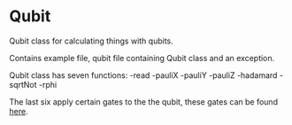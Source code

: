 # Qubit
Qubit class for calculating things with qubits.

Contains example file, qubit file containing Qubit class and an exception.

Qubit class has seven functions:
  -read
  -pauliX
  -pauliY
  -pauliZ
  -hadamard
  -sqrtNot
  -rphi
  
The last six apply certain gates to the the qubit, these gates can be found [here](https://en.wikipedia.org/wiki/Quantum_logic_gate).
